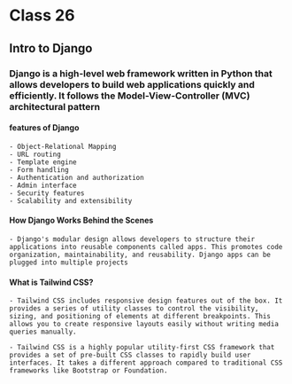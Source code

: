 # Class 26

## Intro to Django

###  Django is a high-level web framework written in Python that allows developers to build web          applications quickly and efficiently. It follows the Model-View-Controller (MVC) architectural pattern


####  features of Django    
    - Object-Relational Mapping 
    - URL routing
    - Template engine
    - Form handling
    - Authentication and authorization
    - Admin interface
    - Security features
    - Scalability and extensibility


#### How Django Works Behind the Scenes
    - Django's modular design allows developers to structure their applications into reusable components called apps. This promotes code organization, maintainability, and reusability. Django apps can be plugged into multiple projects


#### What is Tailwind CSS?
    - Tailwind CSS includes responsive design features out of the box. It provides a series of utility classes to control the visibility, sizing, and positioning of elements at different breakpoints. This allows you to create responsive layouts easily without writing media queries manually.
    
    - Tailwind CSS is a highly popular utility-first CSS framework that provides a set of pre-built CSS classes to rapidly build user interfaces. It takes a different approach compared to traditional CSS frameworks like Bootstrap or Foundation.
